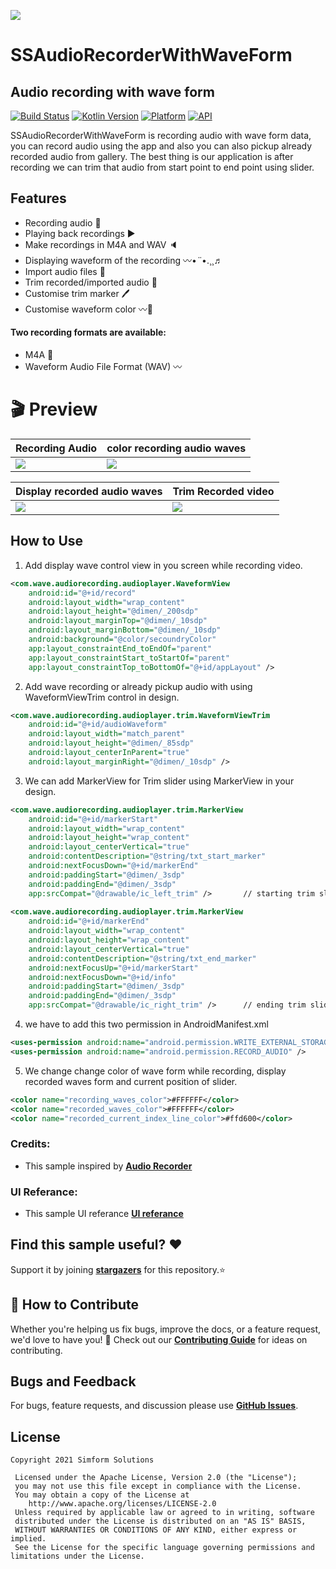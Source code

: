 <a href="https://www.simform.com/"><img src="https://github.com/SimformSolutionsPvtLtd/SSToastMessage/blob/master/simformBanner.png"></a>
# SSAudioRecorderWithWaveForm
## Audio recording with wave form
[![Build Status](https://travis-ci.org/joemccann/dillinger.svg?branch=master)][git-repo-url] [![Kotlin Version](https://img.shields.io/badge/Kotlin-v1.5.20-blue.svg)](https://kotlinlang.org)  [![Platform](https://img.shields.io/badge/Platform-Android-green.svg?style=flat)](https://www.android.com/) [![API](https://img.shields.io/badge/API-23%2B-brightgreen.svg?style=flat)](https://android-arsenal.com/api?level=23)

SSAudioRecorderWithWaveForm is recording audio with wave form data, you can record audio using the app and also you can also pickup already recorded audio from gallery. The best thing is our application is after recording we can trim that audio from start point to end point using slider.

## Features

- Recording audio 🎤
- Playing back recordings ▶️
- Make recordings in M4A and WAV 🔈
- Displaying waveform of the recording 〰️•*¨*•.¸¸♬
- Import audio files 📁
- Trim recorded/imported audio 📇
- Customise trim marker 🖊️
- Customise waveform color 〰️🎨

#### Two recording formats are available:
 - M4A 🌊
 - Waveform Audio File Format (WAV) 〰️

# 🎬 Preview

| Recording Audio | color recording audio waves |
|--|--|
| ![](gifs/recording_audio.gif) | ![](gifs/color_recording_audio_waves.gif) |

| Display recorded audio waves | Trim Recorded video |
|--|--|
| ![](gifs/recorded_audio_waves.gif) | ![](gifs/trim_recorded_video.gif) |


## How to Use
1. Add display wave control view in you screen while recording video.
```xml
<com.wave.audiorecording.audioplayer.WaveformView
    android:id="@+id/record"
    android:layout_width="wrap_content"
    android:layout_height="@dimen/_200sdp"
    android:layout_marginTop="@dimen/_10sdp"
    android:layout_marginBottom="@dimen/_10sdp"
    android:background="@color/secoundryColor"
    app:layout_constraintEnd_toEndOf="parent"
    app:layout_constraintStart_toStartOf="parent"
    app:layout_constraintTop_toBottomOf="@+id/appLayout" />
```
2. Add wave recording or already pickup audio with using WaveformViewTrim control in design. 
```xml
<com.wave.audiorecording.audioplayer.trim.WaveformViewTrim
    android:id="@+id/audioWaveform"
    android:layout_width="match_parent"
    android:layout_height="@dimen/_85sdp"
    android:layout_centerInParent="true"
    android:layout_marginRight="@dimen/_10sdp" />
```
3. We can add MarkerView for Trim slider using MarkerView in your design.
```xml
<com.wave.audiorecording.audioplayer.trim.MarkerView
    android:id="@+id/markerStart"
    android:layout_width="wrap_content"
    android:layout_height="wrap_content"
    android:layout_centerVertical="true"
    android:contentDescription="@string/txt_start_marker"
    android:nextFocusDown="@+id/markerEnd"
    android:paddingStart="@dimen/_3sdp"
    android:paddingEnd="@dimen/_3sdp"
    app:srcCompat="@drawable/ic_left_trim" />       // starting trim slider
            
<com.wave.audiorecording.audioplayer.trim.MarkerView
    android:id="@+id/markerEnd"
    android:layout_width="wrap_content"
    android:layout_height="wrap_content"
    android:layout_centerVertical="true"
    android:contentDescription="@string/txt_end_marker"
    android:nextFocusUp="@+id/markerStart"
    android:nextFocusDown="@+id/info"
    android:paddingStart="@dimen/_3sdp"
    android:paddingEnd="@dimen/_3sdp"
    app:srcCompat="@drawable/ic_right_trim" />      // ending trim slider
```
4. we have to add this two permission in AndroidManifest.xml
```xml
<uses-permission android:name="android.permission.WRITE_EXTERNAL_STORAGE" />
<uses-permission android:name="android.permission.RECORD_AUDIO" />
```
5. We change change color of wave form while recording, display recorded waves form and current position of slider.
```xml
<color name="recording_waves_color">#FFFFFF</color>
<color name="recorded_waves_color">#FFFFFF</color>
<color name="recorded_current_index_line_color">#ffd600</color>
```

### Credits:
- This sample inspired by __[Audio Recorder]__

### UI Referance:
- This sample UI referance __[UI referance]__

## Find this sample useful? ❤️
Support it by joining __[stargazers]__ for this repository.⭐

## 🤝 How to Contribute

Whether you're helping us fix bugs, improve the docs, or a feature request, we'd love to have you! 💪
Check out our __[Contributing Guide]__ for ideas on contributing.

## Bugs and Feedback

For bugs, feature requests, and discussion please use __[GitHub Issues]__.

## License

```
Copyright 2021 Simform Solutions

 Licensed under the Apache License, Version 2.0 (the "License");
 you may not use this file except in compliance with the License.
 You may obtain a copy of the License at
    http://www.apache.org/licenses/LICENSE-2.0
 Unless required by applicable law or agreed to in writing, software
 distributed under the License is distributed on an "AS IS" BASIS,
 WITHOUT WARRANTIES OR CONDITIONS OF ANY KIND, either express or implied.
 See the License for the specific language governing permissions and limitations under the License.
```

[//]: # (These are reference links used in the body of this note and get stripped out when the markdown processor does its job. There is no need to format nicely because it shouldn't be seen. Thanks SO - http://stackoverflow.com/questions/4823468/store-comments-in-markdown-syntax)

   [git-repo-url]: <https://github.com/SimformSolutionsPvtLtd/SSAudioRecorderWithWaveForm.git>
   [stargazers]: <https://github.com/SimformSolutionsPvtLtd/SSAudioRecorderWithWaveForm/stargazers>
   [Contributing Guide]: <https://github.com/SimformSolutionsPvtLtd/SSAudioRecorderWithWaveForm/blob/main/CONTRIBUTING.md>
   [GitHub Issues]: <https://github.com/SimformSolutionsPvtLtd/SSAudioRecorderWithWaveForm/issues>
   [Audio Recorder]: <https://github.com/Dimowner/AudioRecorder?utm_source=android-arsenal.com&utm_medium=referral&utm_campaign=7522>
   [UI referance]: <https://online-voice-recorder.com/>

